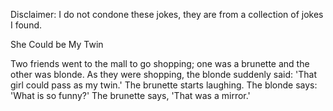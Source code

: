 Disclaimer: I do not condone these jokes, they are from a collection of jokes I found.

She Could be My Twin

Two friends went to the mall to go shopping; one was a brunette and the other was blonde.
As they were shopping, the blonde suddenly said: 'That girl could pass as my twin.'
The brunette starts laughing. The blonde says: 'What is so funny?' The brunette says, 'That was a mirror.'

